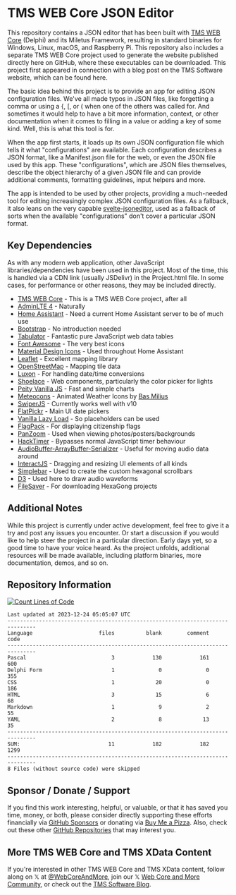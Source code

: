 # TMS WEB Core JSON Editor

This repository contains a JSON editor that has been built with [TMS WEB Core](https://www.tmssoftware.com/site/tmswebcore.asp) (Delphi) and its Miletus Framework, resulting in standard binaries for Windows, Linux, macOS, and Raspberry Pi. This repository also includes a separate TMS WEB Core project used to generate the website published directly here on GitHub, where these executables can be downloaded. This project first appeared in connection with a blog post on the TMS Software website, which can be found here. 

The basic idea behind this project is to provide an app for editing JSON configuration files.  We've all made typos in JSON files, like forgetting a comma or using a {, [, or ( when one of the others was called for. And sometimes it would help to have a bit more information, context, or other documentation when it comes to filling in a value or adding a key of some kind. Well, this is what this tool is for. 

When the app first starts, it loads up its own JSON configuration file which tells it what "configurations" are available. Each configuration describes a JSON format, like a Manifest.json file for the web, or even the JSON file used by this app. These "configurations", which are JSON files themselves, describe the object hierarchy of a given JSON file and can provide additional comments, formatting guidelines, input helpers and more.

The app is intended to be used by other projects, providing a much-needed tool for editing increasingly complex JSON configuration files. As a fallback, it also leans on the very capable [svelte-jsoneditor](https://github.com/josdejong/svelte-jsoneditor), used as a fallback of sorts when the available "configurations" don't cover a particular JSON format.

## Key Dependencies
As with any modern web application, other JavaScript libraries/dependencies have been used in this project. Most of the time, this is handled via a CDN link (usually JSDelivr) in the Project.html file. In some cases, for performance or other reasons, they may be included directly.
- [TMS WEB Core](https://www.tmssoftware.com/site/tmswebcore.asp) - This is a TMS WEB Core project, after all
- [AdminLTE 4](https://github.com/ColorlibHQ/AdminLTE/tree/v4-dev) - Naturally
- [Home Assistant](https://www.home-assistant.io/) - Need a current Home Assistant server to be of much use
- [Bootstrap](https://getbootstrap.com/) - No introduction needed
- [Tabulator](https://www.tabulator.info) - Fantastic pure JavaScript web data tables
- [Font Awesome](https://www.fontawesome.com) - The very best icons
- [Material Design Icons](https://pictogrammers.com/library/mdi/) - Used throughout Home Assistant
- [Leaflet](https://www.leafletjs.com) - Excellent mapping library
- [OpenStreetMap](https://www.openstreetmap.org) - Mapping tile data
- [Luxon](https://moment.github.io/luxon/#/) - For handling date/time conversions
- [Shoelace](https://shoelace.style/) - Web components, particularly the color picker for lights
- [Peity Vanilla JS](https://github.com/railsjazz/peity_vanilla) - Fast and simple charts
- [Meteocons](https://github.com/basmilius/weather-icons) - Animated Weather Icons by [Bas Milius](https://bas.dev/)
- [SwiperJS](https://swiperjs.com) - Currently works well with v10
- [FlatPickr](https://flatpickr.js.org) - Main UI date pickers
- [Vanilla Lazy Load](https://github.com/verlok/vanilla-lazyload) - So placeholders can be used
- [FlagPack](https://github.com/jackiboy/flagpack) - For displaying citizenship flags
- [PanZoom](https://github.com/timmywil/panzoom) - Used when viewing photos/posters/backgrounds
- [HackTimer](https://github.com/turuslan/HackTimer) - Bypasses normal JavaScript timer behaviour
- [AudioBuffer-ArrayBuffer-Serializer](https://github.com/suzuito/audiobuffer-arraybuffer-serializer) - Useful for moving audio data around
- [InteractJS](https://interactjs.io/) - Dragging and resizing UI elements of all kinds
- [Simplebar](https://github.com/Grsmto/simplebar) - Used to create the custom hexagonal scrollbars
- [D3](https://d3js.org/) - Used here to draw audio waveforms
- [FileSaver](https://moment.github.io/luxon/#/?id=luxon) - For downloading HexaGong projects

## Additional Notes
While this project is currently under active development, feel free to give it a try and post any issues you encounter.  Or start a discussion if you would like to help steer the project in a particular direction.  Early days yet, so a good time to have your voice heard.  As the project unfolds, additional resources will be made available, including platform binaries, more documentation, demos, and so on.

## Repository Information 
[![Count Lines of Code](https://github.com/500Foods/TMS-WEB-Core-JsonEditor/actions/workflows/main.yml/badge.svg)](https://github.com/500Foods/TMS-WEB-Core-JsonEditor/actions/workflows/main.yml)
<!--CLOC-START -->
```
Last updated at 2023-12-24 05:05:07 UTC
-------------------------------------------------------------------------------
Language                     files          blank        comment           code
-------------------------------------------------------------------------------
Pascal                           3            130            161            600
Delphi Form                      1              0              0            355
CSS                              1             20              0            186
HTML                             3             15              6             68
Markdown                         1              9              2             55
YAML                             2              8             13             35
-------------------------------------------------------------------------------
SUM:                            11            182            182           1299
-------------------------------------------------------------------------------
8 Files (without source code) were skipped
```
<!--CLOC-END-->

## Sponsor / Donate / Support
If you find this work interesting, helpful, or valuable, or that it has saved you time, money, or both, please consider directly supporting these efforts financially via [GitHub Sponsors](https://github.com/sponsors/500Foods) or donating via [Buy Me a Pizza](https://www.buymeacoffee.com/andrewsimard500). Also, check out these other [GitHub Repositories](https://github.com/500Foods?tab=repositories&q=&sort=stargazers) that may interest you.

## More TMS WEB Core and TMS XData Content
If you're interested in other TMS WEB Core and TMS XData content, follow along on 𝕏 at [@WebCoreAndMore](https://x.com/WebCoreAndMore), join our 𝕏 [Web Core and More Community](https://twitter.com/i/communities/1683267402384183296), or check out the [TMS Software Blog](https://www.tmssoftware.com/site/blog.asp).
